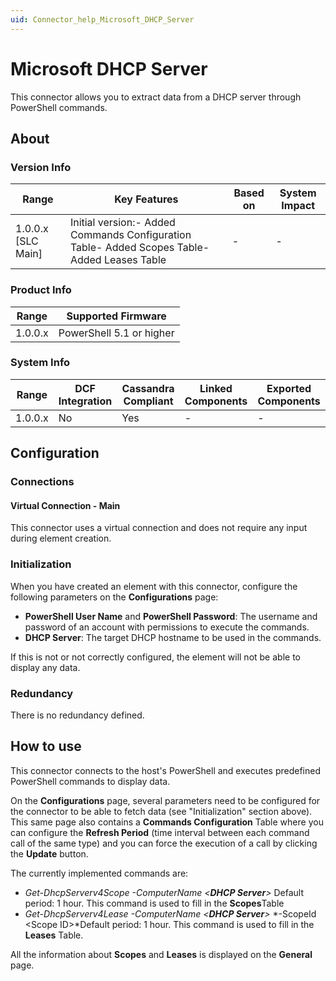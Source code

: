```yaml
---
uid: Connector_help_Microsoft_DHCP_Server
---
```


# Microsoft DHCP Server

This connector allows you to extract data from a DHCP server through PowerShell commands.

## About

### Version Info

| **Range**            | **Key Features**                                                                             | **Based on** | **System Impact** |
|----------------------|----------------------------------------------------------------------------------------------|--------------|-------------------|
| 1.0.0.x \[SLC Main\] | Initial version:- Added Commands Configuration Table- Added Scopes Table- Added Leases Table | \-           | \-                |

### Product Info

| **Range** | **Supported Firmware**   |
|-----------|--------------------------|
| 1.0.0.x   | PowerShell 5.1 or higher |

### System Info

| **Range** | **DCF Integration** | **Cassandra Compliant** | **Linked Components** | **Exported Components** |
|-----------|---------------------|-------------------------|-----------------------|-------------------------|
| 1.0.0.x   | No                  | Yes                     | \-                    | \-                      |

## Configuration

### Connections

#### Virtual Connection - Main

This connector uses a virtual connection and does not require any input during element creation.

### Initialization

When you have created an element with this connector, configure the following parameters on the **Configurations** page:

- **PowerShell User Name** and **PowerShell Password**: The username and password of an account with permissions to execute the commands.
- **DHCP Server**: The target DHCP hostname to be used in the commands.

If this is not or not correctly configured, the element will not be able to display any data.

### Redundancy

There is no redundancy defined.

## How to use

This connector connects to the host's PowerShell and executes predefined PowerShell commands to display data.

On the **Configurations** page, several parameters need to be configured for the connector to be able to fetch data (see "Initialization" section above). This same page also contains a **Commands Configuration** Table where you can configure the **Refresh Period** (time interval between each command call of the same type) and you can force the execution of a call by clicking the **Update** button.

The currently implemented commands are:

- *Get-DhcpServerv4Scope -ComputerName \<****DHCP Server****\>* Default period: 1 hour. This command is used to fill in the **Scopes**Table
- *Get-DhcpServerv4Lease -ComputerName* *\<****DHCP Server****\>* *-ScopeId \<Scope ID\>*Default period: 1 hour. This command is used to fill in the **Leases** Table.

All the information about **Scopes** and **Leases** is displayed on the **General** page.
